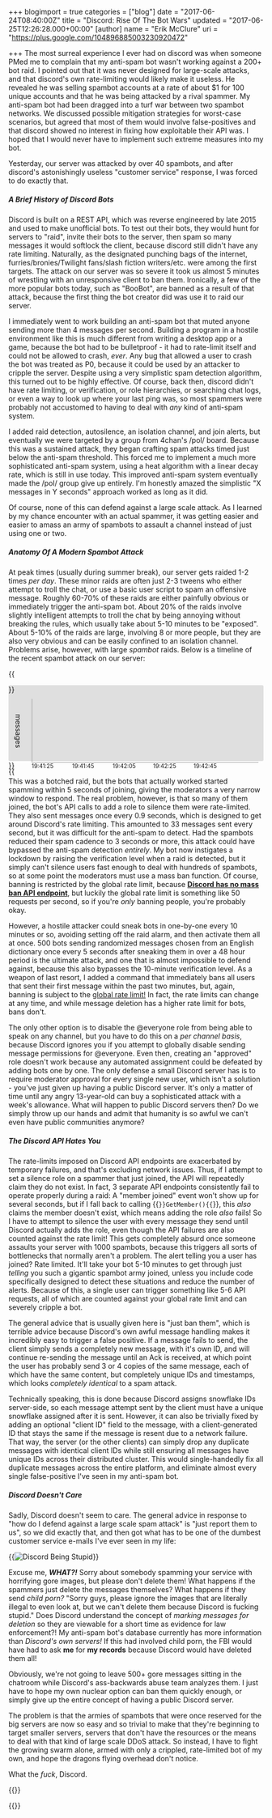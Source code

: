 +++
blogimport = true
categories = ["blog"]
date = "2017-06-24T08:40:00Z"
title = "Discord: Rise Of The Bot Wars"
updated = "2017-06-25T12:26:28.000+00:00"
[author]
name = "Erik McClure"
uri = "https://plus.google.com/104896885003230920472"

+++
The most surreal experience I ever had on discord was when someone PMed me to complain that my anti-spam bot wasn't working against a 200+ bot raid. I pointed out that it was never designed for large-scale attacks, and that discord's own rate-limiting would likely make it useless. He revealed he was selling spambot accounts at a rate of about $1 for 100 unique accounts and that he was being attacked by a rival spammer. My anti-spam bot had been dragged into a turf war between two spambot networks. We discussed possible mitigation strategies for worst-case scenarios, but agreed that most of them would involve false-positives and that discord showed no interest in fixing how exploitable their API was. I hoped that I would never have to implement such extreme measures into my bot.

Yesterday, our server was attacked by over 40 spambots, and after discord's astonishingly useless "customer service" response, I was forced to do exactly that.

##### A Brief History of Discord Bots
Discord is built on a REST API, which was reverse engineered by late 2015 and used to make unofficial bots. To test out their bots, they would hunt for servers to "raid", invite their bots to the server, then spam so many messages it would softlock the client, because discord still didn't have any rate limiting. Naturally, as the designated punching bags of the internet, furries/bronies/Twilight fans/slash fiction writers/etc. were among the first targets. The attack on our server was so severe it took us almost 5 minutes of wrestling with an unresponsive client to ban them. Ironically, a few of the more popular bots today, such as "BooBot", are banned as a result of that attack, because the first thing the bot creator did was use it to raid our server.

I immediately went to work building an anti-spam bot that muted anyone sending more than 4 messages per second. Building a program in a hostile environment like this is much different from writing a desktop app or a game, because the bot had to be bulletproof - it had to rate-limit itself and could not be allowed to crash, *ever*. Any bug that allowed a user to crash the bot was treated as P0, because it could be used by an attacker to cripple the server. Despite using a very simplistic spam detection algorithm, this turned out to be highly effective. Of course, back then, discord didn't have rate limiting, or verification, or role hierarchies, or searching chat logs, or even a way to look up where your last ping was, so most spammers were probably not accustomed to having to deal with *any* kind of anti-spam system.

I added raid detection, autosilence, an isolation channel, and join alerts, but eventually we were targeted by a group from 4chan's /pol/ board. Because this was a sustained attack, they began crafting spam attacks timed just below the anti-spam threshold. This forced me to implement a much more sophisticated anti-spam system, using a heat algorithm with a linear decay rate, which is still in use today. This improved anti-spam system eventually made the /pol/ group give up entirely. I'm honestly amazed the simplistic "X messages in Y seconds" approach worked as long as it did.

Of course, none of this can defend against a large scale attack. As I learned by my chance encounter with an actual spammer, it was getting easier and easier to amass an army of spambots to assault a channel instead of just using one or two.

##### Anatomy Of A Modern Spambot Attack
At peak times (usually during summer break), our server gets raided 1-2 times *per day*. These minor raids are often just 2-3 tweens who either attempt to troll the chat, or use a basic user script to spam an offensive message. Roughly 60-70% of these raids are either painfully obvious or immediately trigger the anti-spam bot. About 20% of the raids involve slightly intelligent attempts to troll the chat by being annoying without breaking the rules, which usually take about 5-10 minutes to be "exposed". About 5-10% of the raids are large, involving 8 or more people, but they are also very obvious and can be easily confined to an isolation channel. Problems arise, however, with large *spambot* raids. Below is a timeline of the recent spambot attack on our server:

{{<div style="width:100%;height:150px;background:#dfdfdf;border-radius:3px;">}}<div style="padding:10px;height:125px;position:relative;"><div style="transform: rotate(90deg);position:absolute;Left:-1em;Top:65px">messages</div><div class="datachart" style="display:flex;width:320px;height:100%;align-items: flex-end;"><div class="ychart" style="flex-shrink:0;font-size:0.8em;width:3em;height:100%;padding-right:0.2em;border-right:solid 1px #999;display:flex;justify-content:space-between;flex-direction:column;align-items: flex-end;"></div></div><div style="width:100%;"><div style="border-top:solid 1px #999;font-size:0.8em;position:relative;margin-left:3.2em;"><div style="position:absolute;left:0;">19:41:25</div><div style="position:absolute;left:80px;">19:41:45</div><div style="position:absolute;left:160px;">19:42:05</div><div style="position:absolute;left:240px;">19:42:25</div><div style="position:absolute;left:320px;">19:42:45</div></div></div></div>{{</div>}}

This was a botched raid, but the bots that actually worked started spamming within 5 seconds of joining, giving the moderators a very narrow window to respond. The real problem, however, is that so many of them joined, the bot's API calls to add a role to silence them were rate-limited. They also sent messages once every 0.9 seconds, which is designed to get around Discord's rate limiting. This amounted to 33 messages sent every second, but it was difficult for the anti-spam to detect. Had the spambots reduced their spam cadence to 3 seconds or more, this attack could have bypassed the anti-spam detection *entirely*. My bot now instigates a lockdown by raising the verification level when a raid is detected, but it simply can't silence users fast enough to deal with hundreds of spambots, so at some point the moderators must use a mass ban function. Of course, banning is restricted by the global rate limit, because **[Discord has no mass ban API endpoint](https://discordapp.com/developers/docs/resources/guild#create-guild-ban)**, but luckily the global rate limit is something like 50 requests per second, so if you're *only* banning people, you're probably okay.

However, a hostile attacker could sneak bots in one-by-one every 10 minutes or so, avoiding setting off the raid alarm, and then activate them all at once. 500 bots sending randomized messages chosen from an English dictionary once every 5 seconds after sneaking them in over a 48 hour period is the ultimate attack, and one that is almost impossible to defend against, because this also bypasses the 10-minute verification level. As a weapon of last resort, I added a command that immediately bans all users that sent their first message within the past two minutes, but, again, banning is subject to the [global rate limit!](https://discordapp.com/developers/docs/topics/rate-limits) In fact, the rate limits can change at any time, and while message deletion has a higher rate limit for bots, bans don't. 

The only other option is to disable the @everyone role from being able to speak on any channel, but you have to do this on a *per channel basis*, because Discord ignores you if you attempt to globally disable sending message permissions for @everyone. Even then, creating an "approved" role doesn't work because any automated assignment could be defeated by adding bots one by one. The only defense a small Discord server has is to require moderator approval for every single new user, which isn't a solution - you've just given up having a public Discord server. It's only a matter of time until any angry 13-year-old can buy a sophisticated attack with a week's allowance. What will happen to public Discord servers then? Do we simply throw up our hands and admit that humanity is so awful we can't even have public communities anymore?

##### The Discord API Hates You
The rate-limits imposed on Discord API endpoints are exacerbated by temporary failures, and that's excluding network issues. Thus, if I attempt to set a silence role on a spammer that just joined, the API will repeatedly claim they do not exist. In fact, 3 separate API endpoints consistently fail to operate properly during a raid: A "member joined" event won't show up for several seconds, but if I fall back to calling {{<code>}}GetMember(){{</code>}}, this *also* claims the member doesn't exist, which means adding the role *also* fails! So I have to attempt to silence the user with every message they send until Discord actually adds the role, even though the API failures are also counted against the rate limit! This gets completely absurd once someone assaults your server with 1000 spambots, because this triggers all sorts of bottlenecks that normally aren't a problem. The alert telling you a user has joined? Rate limited. It'll take your bot 5-10 minutes to get through just *telling* you such a gigantic spambot army joined, unless you include code specifically designed to detect these situations and reduce the number of alerts. Because of this, a single user can trigger something like 5-6 API requests, all of which are counted against your global rate limit and can severely cripple a bot.

The general advice that is usually given here is "just ban them", which is terrible advice because Discord's own awful message handling makes it incredibly easy to trigger a false positive. If a message fails to send, the client simply sends a completely new message, with it's own ID, and will continue re-sending the message until an Ack is received, at which point the user has probably send 3 or 4 copies of the same message, each of which have the same content, but completely unique IDs and timestamps, which looks *completely identical* to a spam attack.

Technically speaking, this is done because Discord assigns snowflake IDs server-side, so each message attempt sent by the client must have a unique snowflake assigned after it is sent. However, it can also be trivially fixed by adding an optional "client ID" field to the message, with a client-generated ID that stays the same if the message is resent due to a network failure. That way, the server (or the other clients) can simply drop any duplicate messages with identical client IDs while still ensuring all messages have unique IDs across their distributed cluster. This would single-handedly fix all duplicate messages across the entire platform, and eliminate almost every single false-positive I've seen in my anti-spam bot.

##### Discord Doesn't Care
Sadly, Discord doesn't seem to care. The general advice in response to "how do I defend against a large scale spam attack" is "just report them to us", so we did exactly that, and then got what has to be one of the dumbest customer service e-mails I've ever seen in my life:

{{<img src="/img/res4.PNG" alt="Discord Being Stupid" >}}

Excuse me, ***WHAT?!*** Sorry about somebody spamming your service with horrifying gore images, but please don't delete them! What happens if the spammers just delete the messages themselves? What happens if they send *child porn?* "Sorry guys, please ignore the images that are literally illegal to even look at, but we can't delete them because Discord is fucking stupid." Does Discord understand the concept of *marking messages for deletion* so they are viewable for a short time as evidence for law enforcement?! My anti-spam bot's database currently has more information than *Discord's own servers!* If this had involved child porn, the FBI would have had to ask **me** for **my records** because Discord would have deleted them all!

Obviously, we're not going to leave 500+ gore messages sitting in the chatroom while Discord's ass-backwards abuse team analyzes them. I just have to hope my own nuclear option can ban them quickly enough, or simply give up the entire concept of having a public Discord server.

The problem is that the armies of spambots that were once reserved for the big servers are now so easy and so trivial to make that they're beginning to target smaller servers, servers that don't have the resources or the means to deal with that kind of large scale DDoS attack. So instead, I have to fight the growing swarm alone, armed with only a crippled, rate-limited bot of my own, and hope the dragons flying overhead don't notice.

What the *fuck*, Discord.

{{<html>}}<script src="https://d3js.org/d3.v4.min.js"></script>
<script>var data = [1,0,0,0,2,3,0,0,0,0,0,5,0,0,0,1,0,2,3,3,0,2,0,9,3,0,0,21,34,34,23,7,4,2,1,8,2,23,34,19,14,11,5,3,3,2,2,5,5,0,0,0,2,4,2,0,0,0,1,0,0,0,0,0,5,2,0,0,0,0,2,2,0,1,0,5,1,2,0,0,0,0,2,2,0,0,0,0,1,1]; var axis = [35, 28, 21, 14, 7, 0];  d3.select(".datachart")   .selectAll("div")     .data(data)   .enter().append("div")     .style("width", "2px")     .style("margin-left", "2px")     .style("flex-shrink", "0")     .style("background", "#7289DA")     .style("height", function(d) { return (d / axis[0])*100.0 + "%"; });  d3.select(".ychart")   .selectAll("div")     .data(axis)   .enter().append("div")     .style("flex-shrink", "0")     .text(function(d) { return d; });  </script>{{</html>}}
